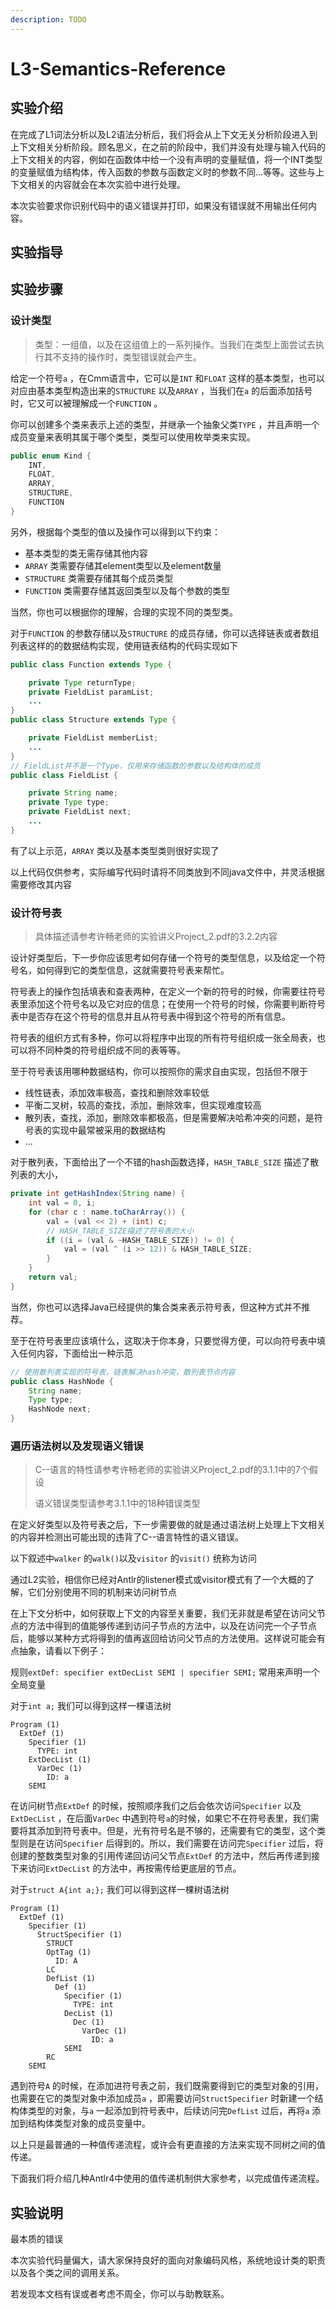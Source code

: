 ```yaml
---
description: TODO
---
```


# L3-Semantics-Reference

## 实验介绍

在完成了L1词法分析以及L2语法分析后，我们将会从上下文无关分析阶段进入到上下文相关分析阶段。顾名思义，在之前的阶段中，我们并没有处理与输入代码的上下文相关的内容，例如在函数体中给一个没有声明的变量赋值，将一个INT类型的变量赋值为结构体，传入函数的参数与函数定义时的参数不同...等等。这些与上下文相关的内容就会在本次实验中进行处理。

本次实验要求你识别代码中的语义错误并打印，如果没有错误就不用输出任何内容。

## 实验指导



## 实验步骤

### 设计类型

> 类型：一组值，以及在这组值上的一系列操作。当我们在类型上面尝试去执行其不支持的操作时，类型错误就会产生。

给定一个符号`a` ，在Cmm语言中，它可以是`INT` 和`FLOAT` 这样的基本类型，也可以对应由基本类型构造出来的`STRUCTURE` 以及`ARRAY` ，当我们在`a` 的后面添加括号时，它又可以被理解成一个`FUNCTION` 。

你可以创建多个类来表示上述的类型，并继承一个抽象父类`TYPE` ，并且声明一个成员变量来表明其属于哪个类型，类型可以使用枚举类来实现。

```java
public enum Kind {
    INT,
    FLOAT,
    ARRAY,
    STRUCTURE,
    FUNCTION
}
```

另外，根据每个类型的值以及操作可以得到以下约束：

* 基本类型的类无需存储其他内容
* `ARRAY` 类需要存储其element类型以及element数量
* `STRUCTURE` 类需要存储其每个成员类型
* `FUNCTION` 类需要存储其返回类型以及每个参数的类型

当然，你也可以根据你的理解，合理的实现不同的类型类。

对于`FUNCTION` 的参数存储以及`STRUCTURE` 的成员存储，你可以选择链表或者数组列表这样的的数据结构实现，使用链表结构的代码实现如下

```java
public class Function extends Type {

    private Type returnType;
    private FieldList paramList;
    ...
}
public class Structure extends Type {

    private FieldList memberList;
    ...
}
// FieldList并不是一个Type，仅用来存储函数的参数以及结构体的成员
public class FieldList {

    private String name;
    private Type type;
    private FieldList next;
    ...
}
```

有了以上示范，`ARRAY` 类以及基本类型类则很好实现了

以上代码仅供参考，实际编写代码时请将不同类放到不同java文件中，并灵活根据需要修改其内容

### 设计符号表

> 具体描述请参考许畅老师的实验讲义Project\_2.pdf的3.2.2内容

设计好类型后，下一步你应该思考如何存储一个符号的类型信息，以及给定一个符号名，如何得到它的类型信息，这就需要符号表来帮忙。

符号表上的操作包括填表和查表两种，在定义一个新的符号的时候，你需要往符号表里添加这个符号名以及它对应的信息；在使用一个符号的时候，你需要判断符号表中是否存在这个符号的信息并且从符号表中得到这个符号的所有信息。

符号表的组织方式有多种，你可以将程序中出现的所有符号组织成一张全局表，也可以将不同种类的符号组织成不同的表等等。

至于符号表该用哪种数据结构，你可以按照你的需求自由实现，包括但不限于

* 线性链表，添加效率极高，查找和删除效率较低
* 平衡二叉树，较高的查找，添加，删除效率，但实现难度较高
* 散列表，查找，添加，删除效率都极高，但是需要解决哈希冲突的问题，是符号表的实现中最常被采用的数据结构
* ...

对于散列表，下面给出了一个不错的hash函数选择，`HASH_TABLE_SIZE` 描述了散列表的大小，

```java
private int getHashIndex(String name) {
    int val = 0, i;
    for (char c : name.toCharArray()) {
        val = (val << 2) + (int) c;
        // HASH_TABLE_SIZE描述了符号表的大小
        if ((i = (val & ~HASH_TABLE_SIZE)) != 0) {
            val = (val ^ (i >> 12)) & HASH_TABLE_SIZE;
        }
    }
    return val;
}
```

当然，你也可以选择Java已经提供的集合类来表示符号表，但这种方式并不推荐。

至于在符号表里应该填什么，这取决于你本身，只要觉得方便，可以向符号表中填入任何内容，下面给出一种示范

```java
// 使用散列表实现的符号表，链表解决hash冲突，散列表节点内容
public class HashNode {
    String name;
    Type type;
    HashNode next;
}
```

### 遍历语法树以及发现语义错误

> C--语言的特性请参考许畅老师的实验讲义Project\_2.pdf的3.1.1中的7个假设
>
> 语义错误类型请参考3.1.1中的18种错误类型

在定义好类型以及符号表之后，下一步需要做的就是通过语法树上处理上下文相关的内容并检测出可能出现的违背了C--语言特性的语义错误。

以下叙述中`walker` 的`walk()`以及`visitor` 的`visit()` 统称为访问

通过L2实验，相信你已经对Antlr的listener模式或visitor模式有了一个大概的了解，它们分别使用不同的机制来访问树节点

在上下文分析中，如何获取上下文的内容至关重要，我们无非就是希望在访问父节点的方法中得到的值能够传递到访问子节点的方法中，以及在访问完一个子节点后，能够以某种方式将得到的值再返回给访问父节点的方法使用。这样说可能会有点抽象，请看以下例子：

规则`extDef: specifier extDecList SEMI | specifier SEMI;` 常用来声明一个全局变量

对于`int a;` 我们可以得到这样一棵语法树

```
Program (1)
  ExtDef (1)
    Specifier (1)
      TYPE: int
    ExtDecList (1)
      VarDec (1)
        ID: a
    SEMI
```

在访问树节点`ExtDef` 的时候，按照顺序我们之后会依次访问`Specifier` 以及`ExtDecList` ，在后面`VarDec` 中遇到符号`a`的时候，如果它不在符号表里，我们需要将其添加到符号表中。但是，光有符号名是不够的，还需要有它的类型，这个类型则是在访问`Specifier` 后得到的。所以，我们需要在访问完`Specifier` 过后，将创建的整数类型对象的引用传递回访问父节点`ExtDef` 的方法中，然后再传递到接下来访问`ExtDecList` 的方法中，再按需传给更底层的节点。

对于`struct A{int a;};` 我们可以得到这样一棵树语法树

```
Program (1)
  ExtDef (1)
    Specifier (1)
      StructSpecifier (1)
        STRUCT
        OptTag (1)
          ID: A
        LC
        DefList (1)
          Def (1)
            Specifier (1)
              TYPE: int
            DecList (1)
              Dec (1)
                VarDec (1)
                  ID: a
            SEMI
        RC
    SEMI
```

遇到符号`A` 的时候，在添加进符号表之前，我们既需要得到它的类型对象的引用，也需要在它的类型对象中添加成员`a` ，即需要访问`StructSpecifier` 时新建一个结构体类型的对象，与`a` 一起添加到符号表中，后续访问完`DefList` 过后，再将`a` 添加到结构体类型对象的成员变量中。

以上只是最普通的一种值传递流程，或许会有更直接的方法来实现不同树之间的值传递。

下面我们将介绍几种Antlr4中使用的值传递机制供大家参考，以完成值传递流程。



## 实验说明

最本质的错误

本次实验代码量偏大，请大家保持良好的面向对象编码风格，系统地设计类的职责以及各个类之间的调用关系。

若发现本文档有误或者考虑不周全，你可以与助教联系。
